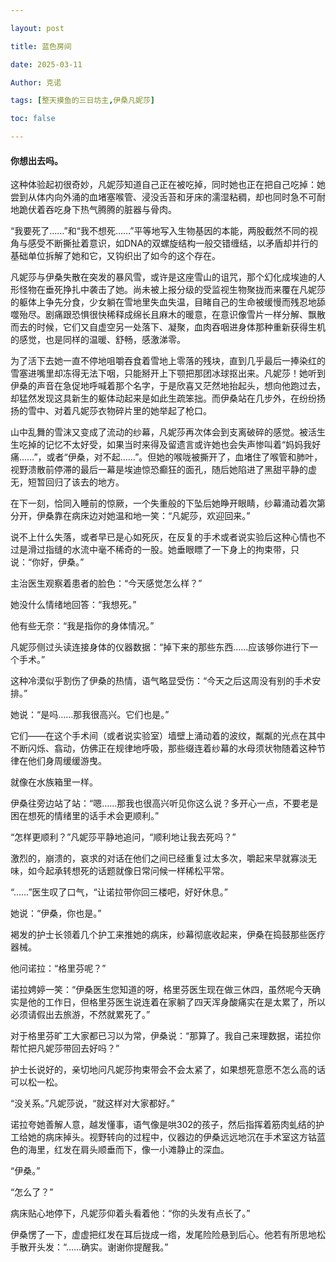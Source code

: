 ```yaml
---

layout: post

title: 蓝色房间  

date: 2025-03-11

Author: 克诺

tags: [整天摸鱼的三日坊主,伊桑凡妮莎]

toc: false

---
```


#### 你想出去吗。

这种体验起初很奇妙，凡妮莎知道自己正在被吃掉，同时她也正在把自己吃掉：她尝到从体内向外涌的血堵塞喉管、浸没舌苔和牙床的濡湿粘稠，却也同时急不可耐地跪伏着吞吃身下热气腾腾的脏器与骨肉。

“我要死了……”和“我不想死……”平等地写入生物基因的本能，两股截然不同的视角与感受不断撕扯着意识，如DNA的双螺旋结构一般交错缠结，以矛盾却并行的基础单位拆解了她和它，又钩织出了如今的这个存在。

凡妮莎与伊桑失散在突发的暴风雪，或许是这座雪山的诅咒，那个幻化成埃迪的人形怪物在垂死挣扎中袭击了她。尚未被上报分级的受监视生物聚拢而来覆在凡妮莎的躯体上争先分食，少女躺在雪地里失血失温，目睹自己的生命被缓慢而残忍地舔噬殆尽。剧痛跟恐惧很快稀释成绵长且麻木的暖意，在意识像雪片一样分解、飘散而去的时候，它们又自虚空另一处落下、凝聚，血肉吞咽进身体那种重新获得生机的感觉，也是同样的温暖、舒畅，感激涕零。

为了活下去她一直不停地咀嚼吞食着雪地上零落的残块，直到几乎最后一捧染红的雪塞进嘴里却冻得无法下咽，只能掰开上下颚把那团冰球抠出来。凡妮莎！她听到伊桑的声音在急促地呼喊着那个名字，于是欣喜又茫然地抬起头，想向他跑过去，却猛然发现这具新生的躯体动起来是如此生疏笨拙。而伊桑站在几步外，在纷纷扬扬的雪中、对着凡妮莎衣物碎片里的她举起了枪口。

山中乱舞的雪沫又变成了流动的纱幕，凡妮莎再次体会到支离破碎的感觉。被活生生吃掉的记忆不太好受，如果当时来得及留遗言或许她也会失声惨叫着“妈妈我好痛……”，或者“伊桑，对不起……”。但她的喉咙被撕开了，血堵住了喉管和肺叶，视野溃散前停滞的最后一幕是埃迪惊恐癫狂的面孔，随后她陷进了黑甜平静的虚无，短暂回归了该去的地方。

在下一刻，恰同入睡前的惊厥，一个失重般的下坠后她睁开眼睛，纱幕涌动着次第分开，伊桑靠在病床边对她温和地一笑：“凡妮莎，欢迎回来。”

说不上什么失落，或者早已是心如死灰，在反复的手术或者说实验后这种心情也不过是滑过指缝的水流中毫不稀奇的一股。她垂眼瞟了一下身上的拘束带，只说：“你好，伊桑。”

主治医生观察着患者的脸色：“今天感觉怎么样？”

她没什么情绪地回答：“我想死。”

他有些无奈：“我是指你的身体情况。”

凡妮莎侧过头读连接身体的仪器数据：“掉下来的那些东西……应该够你进行下一个手术。”

这种冷漠似乎割伤了伊桑的热情，语气略显受伤：“今天之后这周没有别的手术安排。”

她说：“是吗……那我很高兴。它们也是。”

它们——在这个手术间（或者说实验室）墙壁上涌动着的波纹，粼粼的光点在其中不断闪烁、翕动，仿佛正在规律地呼吸，那些缀连着纱幕的水母须状物随着这种节律在他们身周缓缓游曳。

就像在水族箱里一样。

伊桑往旁边站了站：“嗯……那我也很高兴听见你这么说？多开心一点，不要老是困在想死的情绪里的话手术会更顺利。”

“怎样更顺利？”凡妮莎平静地追问，“顺利地让我去死吗？”

激烈的，崩溃的，哀求的对话在他们之间已经重复过太多次，嚼起来早就寡淡无味，如今起承转想死的话题就像日常问候一样稀松平常。

“……”医生叹了口气，“让诺拉带你回三楼吧，好好休息。”

她说：“伊桑，你也是。”

褐发的护士长领着几个护工来推她的病床，纱幕彻底收起来，伊桑在捣鼓那些医疗器械。

他问诺拉：“格里芬呢？”

诺拉娉婷一笑：“伊桑医生您知道的呀，格里芬医生现在做三休四，虽然呢今天确实是他的工作日，但格里芬医生说连着在家躺了四天浑身酸痛实在是太累了，所以必须请假出去旅游，不然就累死了。”

对于格里芬旷工大家都已习以为常，伊桑说：“那算了。我自己来理数据，诺拉你帮忙把凡妮莎带回去好吗？”

护士长说好的，亲切地问凡妮莎拘束带会不会太紧了，如果想死意愿不怎么高的话可以松一松。

“没关系。”凡妮莎说，“就这样对大家都好。”

诺拉夸她善解人意，越发懂事，语气像是哄302的孩子，然后指挥着筋肉虬结的护工给她的病床掉头。视野转向的过程中，仪器边的伊桑远远地沉在手术室这方钴蓝色的海里，红发在肩头顺垂而下，像一小滩静止的深血。

“伊桑。”

“怎么了？”

病床贴心地停下，凡妮莎仰着头看着他：“你的头发有点长了。”

伊桑愣了一下，虚虚把红发在耳后拢成一绺，发尾险险悬到后心。他若有所思地松手散开头发：“……确实。谢谢你提醒我。”

